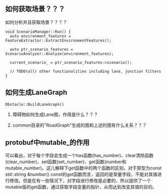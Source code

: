 ## 如何获取场景？？？
如何分析并且获取场景？？？？
```
void ScenarioManager::Run() {
  auto environment_features = FeatureExtractor::ExtractEnvironmentFeatures();

  auto ptr_scenario_features = ScenarioAnalyzer::Analyze(environment_features);

  current_scenario_ = ptr_scenario_features->scenario();

  // TODO(all) other functionalities including lane, junction filters
}
```

## 如何生成LaneGraph
```
Obstacle::BuildLaneGraph()
```
1. 障碍物如何生成Lane图，作用是什么？？？  

2. common目录的"RoadGraph"生成的图和上述的图有什么关系？？？


## protobuf中mutable_的作用
可以看出，对于每个字段会生成一个has函数(has_number)、clear清除函数(clear_number)、set函数(set_number)、get函数(number和mutable_number)。这儿解释下get函数中的两个函数的区别，对于原型为const std::string &number() const的get函数而言，返回的是常量字段，不能对其值进行修改。但是在有一些情况下，对字段进行修改是必要的，所以提供了一个mutable版的get函数，通过获取字段变量的指针，从而达到改变其值的目的。  

